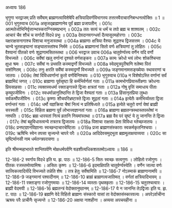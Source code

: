 अध्यायः 186

भृगुणा भरद्वाजम् प्रति सर्वेषाम् ब्राह्मणत्वाविशेषेपि क्षत्रियादिवर्णविभागस्य तत्तत्स्वैराचारनिबन्धनत्वोक्तिः ॥ 1 ॥
001	भृगुरुवाच 
001a	असृजद्ब्राह्मणानेव पूर्वं ब्रह्मा प्रजापतीन् ।
001c	आत्मतेजोभिनिर्वृत्तान्भास्कराग्निसमप्रभान् ॥
002a	ततः सत्यं च धर्मं च तपो ब्रह्म च शाश्वतम् ।
002c	आचारं चैव शौचं च सर्गादौ विदधे प्रभुः ॥
003a	देवदानवगन्धर्वा दैत्यासुरमहोरगाः ।
003c	यक्षराक्षसनागाश्च पिशाचा मनुजास्तथा ॥
004a	ब्राह्मणाः क्षत्रिया वैश्याः शूद्राश्च द्विजसत्तम ।
004c	ये चान्ये भूतसङ्घानां सङ्घातास्तांश्च निर्ममे ॥
005a	ब्राह्मणानां सितो वर्णः क्षत्रियाणां तु लोहितः ।
005c	वैश्यानां पीतको वर्णः शूद्राणामसितस्तथा ॥
006	भरद्वाज उवाच 
006a	चातुर्वर्ण्यस्य वर्णेन यदि वर्णो विभज्यते ।
006c	सर्वेषां खलु वर्णानां दृश्यते वर्णसङ्करः ॥
007a	कामः क्रोधो भयं लोभः शोकश्चिन्ता क्षुधा श्रमः ।
007c	सर्वेषां नः प्रभवति कस्माद्वर्णो विभज्यते ॥
008a	स्वेदमूत्रपुरीषाणि श्लेष्मा पित्तं सशोणितम् ।
008c	तनुः क्षरति सर्वेषां कस्माद्वर्णो विभज्यते ॥
009a	जङ्गमानामसङ्ख्येयाः स्थावराणां च जातयः ।
009c	तेषां विविधवर्णानां कुतो वर्णविनिश्चयः ॥
010	भृगुरुवाच 
010a	न विशेषोऽस्ति वर्णानां सर्वं ब्राह्ममिदं जगत् ।
010c	ब्राह्मणाः पूर्वसृष्टा हि कर्मभिर्वर्णतां गताः ॥
011a	कामभोगप्रियास्तीक्ष्णाः क्रोधनाः प्रियसाहसाः ।
011c	त्यक्तस्वधर्मा रक्ताङ्गास्ते द्विजाः क्षत्रतां गताः ॥
012a	गोषु वृत्तिं समाधाय पीताः कृष्युपजीविनः ।
012c	स्वधर्मान्नानुतिष्ठन्ति ते द्विजा वैश्यतां गताः ॥
013a	हिंसानृतप्रिया लुब्धाः सर्वकर्मोपजीविनः ।
013c	कृष्णाः शौचपरिभ्रष्टास्ते द्विजाः शूद्रतां गताः ॥
014a	इत्येतैः कर्मभिर्व्यस्ता द्विजा वर्णान्तरं गताः ।
014c	धर्मो यज्ञक्रिया चैषां नित्यं न प्रतिषिध्यते ॥
015a	इत्येते चतुरो वर्णा येषां ब्राह्मी सरस्वती ।
015c	विहिता ब्रह्मणा पूर्वं लोभात्त्वज्ञानतां गताः ॥
016a	ब्राह्मणा ब्रह्मतन्त्रस्थास्तपस्तेषां न नश्यति ।
016c	ब्रह्म धारयतां नित्यं व्रतानि नियमांस्तथा ॥
017a	ब्रह्म वैव परं सृष्टं ये तु जानन्ति ते द्विजाः ।
017c	तेषां बहुविधास्त्वन्ये तत्रतत्र द्विजातयः ॥
018a	पिशाचा राक्षसाः प्रेता विविधा म्लेच्छजातयः ।
018c	प्रनष्टज्ञानविज्ञानाः स्वच्छन्दाचारचेष्टिताः ॥
019a	प्रजा ब्राह्मणसंस्काराः स्वकर्मकृतनिश्चयाः ।
019c	ऋषिभिः स्वेन तपसा सृज्यन्ते चापरे परैः ॥
020a	आदिदेवसमुद्भूता ब्रह्ममूलाक्षयाव्यया ।
020c	सा सृष्टिर्मानसी नाम धर्मतन्त्रपरायणा ॥ 

इति श्रीमन्महाभारते शान्तिपर्वणि मोक्षधर्मपर्वणि षडशीत्यधिकशततमोऽध्यायः ॥ 186 ॥

12-186-2 स्वर्गाय विदधे इति घ. झ. पाठः ॥ 12-186-5 सितः स्वच्छः सत्वगुणः । लोहितो रजोगुणः । पीतकः रजस्तमोव्यामिश्रः । असितः कृष्णः ॥ 12-186-6 इदमाक्षिपति चातुर्वर्ण्यस्येति । वर्णेन जात्या वर्णः सात्विकत्वादिर्यदि विभज्यते तन्नेति शेषः । तत्र हेतुः सर्वेषामिति ॥ 12-186-7 नोऽस्माकं ब्राह्मणानामपि ॥ 12-186-9 जङ्गमानां पश्वादीनाम् ॥ 12-186-10 ब्राह्मं ब्राह्मणत्वजातिमत् । वर्णतां क्षत्रियादिभावम् ॥ 12-186-11 रक्ताङ्गा रजोगुणमयाः ॥ 12-186-14 व्यस्ताः पृथक्कृताः ॥ 12-186-15 चतुरश्चत्वारः । ब्राह्मी वेदमयी ॥ 12-186-16 ब्रह्मतन्त्रं वेदोक्तानुष्ठानम् ॥ 12-186-17 ये न जानन्ति तेऽद्विजाः इति घ. झ. ट. पाठः ॥ 12-186-19 ब्रह्मणि वेदे विहितो ब्राह्मणः संस्कारो यासां ता वेदोक्तसंस्कारवत्यः । अपरेऽर्वाचीना ऋषयः परैः प्राचीनैः सृज्यन्ते ॥ 12-186-20 अक्षया नाशहीना । अव्यया अपचयहीना ॥
